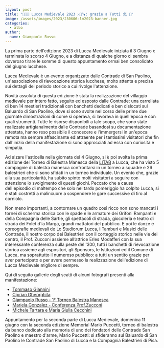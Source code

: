 ```yaml
---
layout: post
title: "🥁🎯📜 Lucca Medievale 2023 ⚔️🔨🪚: grazie a Tutti di 🫶"
image: /assets/images/2023/230606-lm2023-banner.jpg
categories:
  - albo
author:
  name: Giampaolo Russo
---
```


La prima parte dell'edizione 2023 di Lucca Medievale iniziata il 3 Giugno è terminata lo scorso 4 Giugno, e a distanza di qualche giorno ci sembra doveroso tirare le somme di questo appuntamento ormai ben consolidato del giugno lucchese.

<!-- more -->

Lucca Medievale è un evento organizzato dalle Contrade di San Paolino, un'associazione di rievocazione storica lucchese, molto attenta e precisa sui dettagli del periodo storico a cui rivolge l'attenzione.

Novità assoluta di questa edizione è stata la realizzazione del villaggio medievale per intero fatto, seguito ed esposto dalle Contrade: una carrellata di ben 14 mestieri tradizionali con banchetti dedicati e ben dislocati sul Baluardo di San Paolino, dove si sono svolte nel corso delle prime due giornate dimostrazioni di come si operava, si lavorava in quell'epoca e con quali strumenti. Tutte le risorse disponibili a tale scopo, che sono state realizzate artigianalmente dalle Contrade basandosi su documentazione attestata, hanno reso possibile il conoscere e l'immergersi in un'epoca remota ma sempre affascinante ed attraente per i tantissimi visitatori che fin dall'inizio della manifestazione si sono approcciati ad essa con curiosità e simpatia.

Ad alzare l'asticella nella giornata del 4 Giugno, si è poi svolta la prima edizione del Torneo di Balestra Manesca della [LITAB](https://www.litab.net) a Lucca, che ha visto 5 compagnie di balestra manesca confrontarsi in un torneo a squadre e 26 balestrieri che si sono sfidati in un torneo individuale. Un evento che, grazie alla sua particolarità, ha subito spinto molti visitatori a seguire con attenzione lo svolgimento di questi giochi. Peccato che a causa dell'episodio di maltempo che solo nel tardo pomeriggio ha colpito Lucca, si è stati costretti a malincuore a sospendere le gare successive di tiro al corniolo.

Non meno importanti, a contornare un quadro così ricco non sono mancati i tornei di scherma storica con le spade e le armature dei Grifoni Rampanti e della Compagnia delle Sartie, gli spettacoli di strada, giocoleria e teatro di strada dei Folet d'la Marga, grandi mattatori del pubblico. E poi le danze e coreografie medievali de Lo Studiorum Lucca, i Tamburi e Musici delle Contrade, il nostro corpo dei Balestrieri con il corteggio storico nelle vie del centro, il Prof. Zucconi assieme all’attrice Erles Modafferi con la sua interessante conferenza sulla peste del '300, tutti i banchetti di rievocazione storica assieme agli espositori, gli Sponsors, le Istituzioni ed il Comune di Lucca, ma soprattutto il numeroso pubblico: a tutti un sentito grazie per aver partecipato e per avere permesso la realizzazione dell'edizione di Lucca Medievale migliore di sempre.

Qui di seguito gallerie degli scatti di alcuni fotografi presenti alla manifestazione:

* [Tommaso Giannini](https://photos.app.goo.gl/bTf3Ke9ZiAGdY3Rx5)
* [Ciprian Gheorghita](https://photos.app.goo.gl/oi9SHtiaBSwL2KPA6)
* [Giampaolo Russo - 1° Torneo Balestra Manesca](https://photos.app.goo.gl/XHzBcVSdFcvt2uWh8)
* [Mariela Gonzalez - Conferenza Prof.Zucconi](https://photos.app.goo.gl/mWHqhPzPiuEgiQXm9)
* [Michele Tartara e Maria Giulia Cecchini](https://photos.app.goo.gl/nHxzFMqohj9n5dzd7)

Appuntamento per la seconda parte di Lucca Medievale, domenica 11 giugno con la seconda edizione Memorial Mario Puccetti, torneo di balestra da banco dedicato alla memoria di uno dei fondatori delle Contrade San Paolino e maestro d'arme, Mario Puccetti: si sfideranno sul Baluardo di San Paolino le Contrade San Paolino di Lucca e la Compagnia Balestrieri di Pisa.
